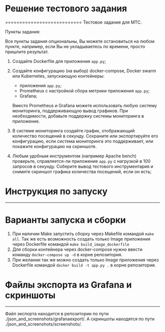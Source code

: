# Решение тестового задания
===========================
Тестовое задание для МТС.

Пункты задания:

Все пункты задания опциональны, Вы можете остановиться на любом пункте,
например, если Вы не укладываетесь по времени, просто пришлите результат.
   1. Создайте Dockerfile для приложения `app.py`;
   2. Создайте конфигурацию (на выбор) docker-compose, Docker swarm или
      Kubernetes, запускающую контейнеры:
      * приложения `app.py`;
      * Prometheus с настройкой сбора метрики приложения `app.py`;
      * Grafana;

      Вместо Prometheus и Grafana можете использовать любую систему
      мониторинга, поддерживающую вывод графиков. При необходимости, добавьте
      поддержку системы мониторинга в приложение.
   3. В системе мониторинга создайте график, отображающий количество посещений
      в секунду. Сохраните или экспортируйте его конфигурацию, если система
      мониторинга это поддерживает, или покажите конфигурацию на скриншоте.
   4. Любым удобным инструментом (например Apache bench) проверьте,
      справляется-ли приложение `app.py` с нагрузкой в 100 запросов в секунду.
      Соберите вывод тестового инструментария и снимите скриншот графика
      количества посещений, если он есть;

# Инструкция по запуску
-----------------------

# Варианты запуска и сборки

   1. При наличии Make запустить сборку через Makefile командой `make all`. 
      Так же есть возможность создать только Image приложения через Dockerfile командой `make build_image_dockerfile`
   2. Для сборки контейнера через docker-compose нужно ввести команду `docker-compose up -d` в корне репозитория.
   3. При желании так же можно создать только Image приложения через Dockerfile командой `docker build -t app.py .` в корне репозитория.

# Файлы экспорта из Grafana и скриншоты
---------------------------------------

Файл экспорта находится в репозитории по пути ./json_and_screenshots/grafanaexport/.
А скриншоты находятся по пути ./json_and_screenshots/screenshots/.
